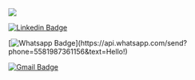 <a href="mateuscavl1@gmail.com" alt="Contributors">
<img src="https://img.shields.io/badge/-mateucavl1@gmail.com-e34c41?style=flat-square&labelColor=e34c41&logo=gmail&logoColor=white&link=mateuscavl1@gmail.com" /></a>

[![Linkedin Badge](https://img.shields.io/badge/-LinkedIn-blue?style=flat-square&logo=Linkedin&logoColor=white&link=https://www.linkedin.com/in/mateus-cavalcanti-a95aa91b5/)](https://www.linkedin.com/in/mateus-cavalcanti-a95aa91b5/)

[![Whatsapp Badge](https://img.shields.io/badge/-Whatsapp-4CA143?style=flat-square&labelColor=4CA143&logo=whatsapp&logoColor=white&link=https://api.whatsapp.com/send?phone=5581987361156&text=Hello!)](https://api.whatsapp.com/send?phone=5581987361156&text=Hello!)

[![Gmail Badge](https://img.shields.io/badge/-Gmail-c14438?style=flat-square&logo=Gmail&logoColor=white&link=mailto:mateuscavl1@gmail.com)](mailto:mateuscavl1@gmail.com)
